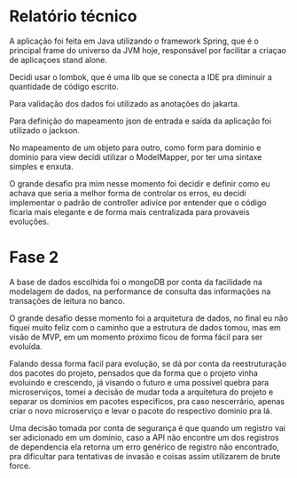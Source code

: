 # Relatório técnico

A aplicação foi feita em Java utilizando o framework Spring, que é o principal frame do universo da JVM hoje, 
responsável por facilitar a criaçao de aplicaçoes stand alone.

Decidi usar o lombok, que é uma lib que se conecta a IDE pra diminuir a quantidade de código escrito.

Para validação dos dados foi utilizado as anotações do jakarta.

Para definição do mapeamento json de entrada e saída da aplicação foi utilizado o jackson.

No mapeamento de um objeto para outro, como form para dominio e dominio para view decidi utilizar o ModelMapper,
por ter uma sintaxe simples e enxuta.

O grande desafio pra mim nesse momento foi decidir e definir como eu achava que seria a 
melhor forma de controlar os erros, eu decidi implementar o padrão de controller adivice por entender que o código 
ficaria mais elegante e de forma mais centralizada para provaveis evoluções.

# Fase 2

A base de dados escolhida foi o mongoDB por conta da facilidade na modelagem de dados, na performance de consulta das 
informações na transações de leitura no banco.

O grande desafio desse momento foi a arquitetura de dados, no final eu não fiquei muito feliz com o caminho que a estrutura 
de dados tomou, mas em visão de MVP, em um momento próximo ficou de forma fácil para ser evoluída.

Falando dessa forma facil para evolução, se dá por conta da reestruturação dos pacotes do projeto, pensados que da forma 
que o projeto vinha evoluindo e crescendo, já visando o futuro e uma possível quebra para microserviços, tomei a decisão
de mudar toda a arquitetura do projeto e separar os dominios em pacotes especificos, pra caso nescerrário, apenas criar o 
novo microserviço e levar o pacote do respectivo dominio pra lá.

Uma decisão tomada por conta de segurança é que quando um registro vai ser adicionado em um dominio, caso a API não encontre
um dos registros de dependencia ela retorna um erro genérico de registro não encontrado, pra dificultar para tentativas de 
invasão e coisas assim utilizarem de brute force.